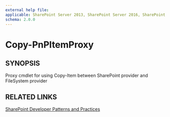 ```yaml
---
external help file:
applicable: SharePoint Server 2013, SharePoint Server 2016, SharePoint Online
schema: 2.0.0
---
```

# Copy-PnPItemProxy

## SYNOPSIS
Proxy cmdlet for using Copy-Item between SharePoint provider and FileSystem provider

## RELATED LINKS

[SharePoint Developer Patterns and Practices](http://aka.ms/sppnp)
